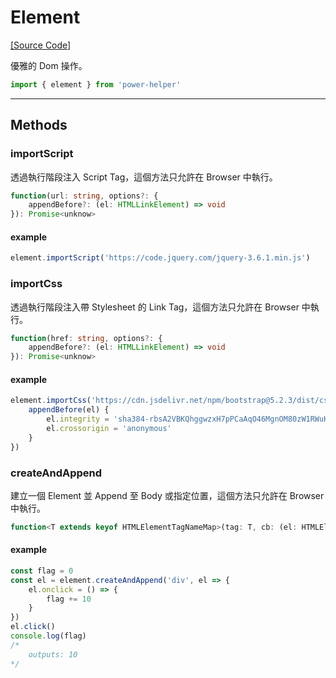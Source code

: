 # Element

[[Source Code]](https://github.com/KHC-ZhiHao/PowerHelper/blob/master/lib/utils/element.ts)

優雅的 Dom 操作。

```ts
import { element } from 'power-helper'
```

---

## Methods

### importScript

透過執行階段注入 Script Tag，這個方法只允許在 Browser 中執行。

```ts
function(url: string, options?: {
    appendBefore?: (el: HTMLLinkElement) => void
}): Promise<unknow>
```

#### example

```ts
element.importScript('https://code.jquery.com/jquery-3.6.1.min.js')
```

### importCss

透過執行階段注入帶 Stylesheet 的 Link Tag，這個方法只允許在 Browser 中執行。

```ts
function(href: string, options?: {
    appendBefore?: (el: HTMLLinkElement) => void
}): Promise<unknow>
```

#### example

```ts
element.importCss('https://cdn.jsdelivr.net/npm/bootstrap@5.2.3/dist/css/bootstrap.min.css', {
    appendBefore(el) {
        el.integrity = 'sha384-rbsA2VBKQhggwzxH7pPCaAqO46MgnOM80zW1RWuH61DGLwZJEdK2Kadq2F9CUG65'
        el.crossorigin = 'anonymous'
    }
})
```

### createAndAppend

建立一個 Element 並 Append 至 Body 或指定位置，這個方法只允許在 Browser 中執行。

```ts
function<T extends keyof HTMLElementTagNameMap>(tag: T, cb: (el: HTMLElementTagNameMap[T]) => any, target?: HTMLElement): HTMLElementTagNameMap[T]
```

#### example

```ts
const flag = 0
const el = element.createAndAppend('div', el => {
    el.onclick = () => {
        flag += 10
    }
})
el.click()
console.log(flag)
/*
    outputs: 10
*/
```
